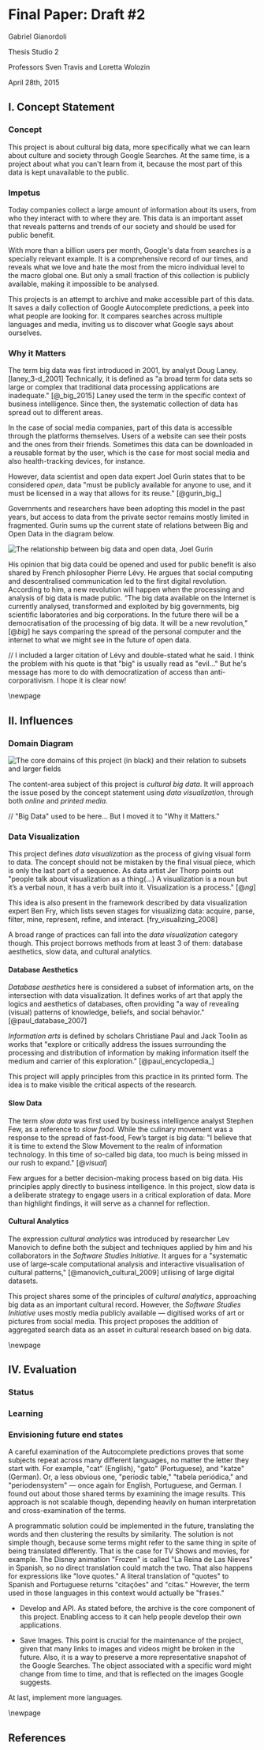 # Final Paper: Draft #2

Gabriel Gianordoli

Thesis Studio 2

Professors Sven Travis and Loretta Wolozin

April 28th, 2015


## I. Concept Statement

### Concept

This project is about cultural big data, more specifically what we can learn about culture and society through Google Searches. At the same time, is a project about what you can't learn from it, because the most part of this data is kept unavailable to the public.


### Impetus

Today companies collect a large amount of information about its users, from who they interact with to where they are. This data is an important asset that reveals patterns and trends of our society and should be used for public benefit.

With more than a billion users per month, Google's data from searches is a specially relevant example. It is a comprehensive record of our times, and reveals what we love and hate the most from the micro individual level to the macro global one. But only a small fraction of this collection is publicly available, making it impossible to be analysed.

This projects is an attempt to archive and make accessible part of this data. It saves a daily collection of Google Autocomplete predictions, a peek into what people are looking for. It compares searches across multiple languages and media, inviting us to discover what Google says about ourselves.


### Why it Matters

The term big data was first introduced in 2001, by analyst Doug Laney. [laney_3-d_2001] Technically, it is defined as "a broad term for data sets so large or complex that traditional data processing applications are inadequate." [@_big_2015] Laney used the term in the specific context of business intelligence. Since then, the systematic collection of data has spread out to different areas.

In the case of social media companies, part of this data is accessible through the platforms themselves. Users of a website can see their posts and the ones from their friends. Sometimes this data can be downloaded in a reusable format by the user, which is the case for most social media and also health-tracking devices, for instance.

However, data scientist and open data expert Joel Gurin states that to be considered *open*, data "must be publicly available for anyone to use, and it must be licensed in a way that allows for its reuse." [@gurin_big_]

Governments and researchers have been adopting this model in the past years, but access to data from the private sector remains mostly limited in fragmented. Gurin sums up the current state of relations between Big and Open Data in the diagram below.

![The relationship between big data and open data, Joel Gurin](images/open_data_vs_big_data.jpg)

His opinion that big data could be opened and used for public benefit is also shared by French philosopher Pierre Lévy. He argues that social computing and descentralised communication led to the first digital revolution. According to him, a new revolution will happen when the processing and analysis of big data is made public. “The big data available on the Internet is currently analysed, transformed and exploited by big governments, big scientific laboratories and big corporations. In the future there will be a democratisation of the processing of big data. It will be a new revolution,” [@_big_] he says comparing the spread of the personal computer and the internet to what we might see in the future of open data.

// I included a larger citation of Lévy and double-stated what he said. I think the problem with his quote is that "big" is usually read as "evil..." But he's message has more to do with democratization of access than anti-corporativism. I hope it is clear now!

\newpage

## II. Influences

### Domain Diagram

![The core domains of this project (in black) and their relation to subsets and larger fields](images/domain_diagram-01.png)

The content-area subject of this project is *cultural big data*. It will approach the issue posed by the concept statement using *data visualization*, through both *online* and *printed media*.

// "Big Data" used to be here... But I moved it to "Why it Matters."

### Data Visualization

This project defines *data visualization* as the process of giving visual form to data. The concept should not be mistaken by the final visual piece, which is only the last part of a sequence. As data artist Jer Thorp points out "people talk about visualization as a thing(...) A visualization is a noun but it’s a verbal noun, it has a verb built into it. Visualization is a process." [@_ng_]

This idea is also present in the framework described by data visualization expert Ben Fry, which lists seven stages for visualizing data: acquire, parse, filter, mine, represent, refine, and interact. [fry_visualizing_2008]

A broad range of practices can fall into the *data visualization* category though. This project borrows methods from at least 3 of them: database aesthetics, slow data, and cultural analytics.


#### Database Aesthetics

*Database aesthetics* here is considered a subset of information arts, on the intersection with data visualization. It defines works of art that apply the logics and aesthetics of databases, often providing "a way of revealing (visual) patterns of knowledge, beliefs, and social behavior." [@paul_database_2007]

*Information arts* is defined by scholars Christiane Paul and Jack Toolin as works that "explore or critically address the issues surrounding the processing and distribution of information by making information itself the medium and carrier of this exploration." [@paul_encyclopedia_]

This project will apply principles from this practice in its printed form. The idea is to make visible the critical aspects of the research.


#### Slow Data

The term *slow data* was first used by business intelligence analyst Stephen Few, as a reference to *slow food*. While the culinary movement was a response to the spread of fast-food, Few’s target is big data: "I believe that it is time to extend the Slow Movement to the realm of information technology. In this time of so-called big data, too much is being missed in our rush to expand." [@_visual_]

Few argues for a better decision-making process based on big data. His principles apply directly to business intelligence. In this project, slow data is a deliberate strategy to engage users in a critical exploration of data. More than highlight findings, it will serve as a channel for reflection.


#### Cultural Analytics

The expression *cultural analytics* was introduced by researcher Lev Manovich to define both the subject and techniques applied by him and his collaborators in the *Software Studies Initiative*. It argues for a "systematic use of large-scale computational analysis and interactive visualisation of cultural patterns," [@manovich_cultural_2009] utilising of large digital datasets.

This project shares some of the principles of *cultural analytics*, approaching big data as an important cultural record. However, the *Software Studies Initiative* uses mostly media publicly available — digitised works of art or pictures from social media. This project proposes the addition of aggregated search data as an asset in cultural research based on big data.

\newpage

## IV. Evaluation

### Status

### Learning

### Envisioning future end states

A careful examination of the Autocomplete predictions proves that some subjects repeat across many different languages, no matter the letter they start with. For example, "cat" (English), "gato" (Portuguese), and "katze" (German). Or, a less obvious one, "periodic table," "tabela periódica," and "periodensystem" — once again for English, Portuguese, and German. I found out about those shared terms by examining the image results. This approach is not scalable though, depending heavily on human interpretation and cross-examination of the terms.

A programmatic solution could be implemented in the future, translating the words and then clustering the results by similarity. The solution is not simple though, because some terms might refer to the same thing in spite of being translated differently. That is the case for TV Shows and movies, for example. The Disney animation "Frozen" is called "La Reina de Las Nieves" in Spanish, so no direct translation could match the two. That also happens for expressions like "love quotes." A literal translation of "quotes" to Spanish and Portuguese returns "citações" and "citas." However, the term used in those languages in this context would actually be "frases."


* Develop and API. As stated before, the archive is the core component of this project. Enabling access to it can help people develop their own applications.

* Save Images. This point is crucial for the maintenance of the project, given that many links to images and videos might be broken in the future. Also, it is a way to preserve a more representative snapshot of the Google Searches. The object associated with a specific word might change from time to time, and that is reflected on the images Google suggests.

At last, implement more languages.


\newpage

## References

